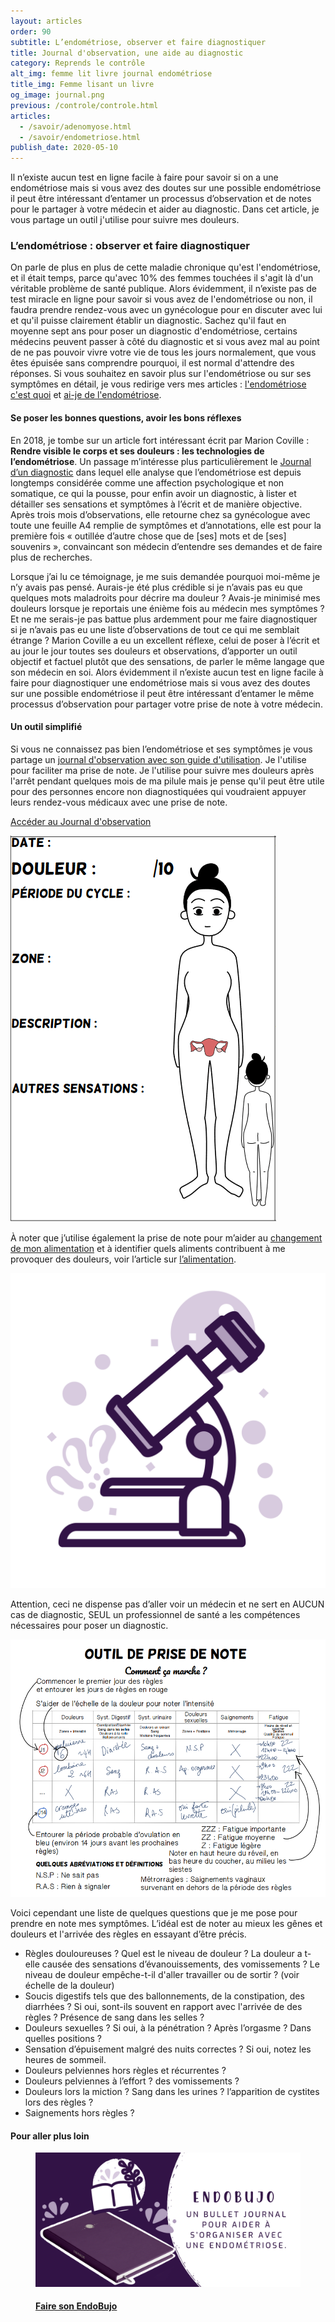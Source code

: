 ```yaml
---
layout: articles
order: 90
subtitle: L’endométriose, observer et faire diagnostiquer
title: Journal d'observation, une aide au diagnostic
category: Reprends le contrôle
alt_img: femme lit livre journal endométriose
title_img: Femme lisant un livre
og_image: journal.png
previous: /controle/controle.html
articles:
  - /savoir/adenomyose.html
  - /savoir/endometriose.html
publish_date: 2020-05-10
---
```

Il n’existe aucun test en ligne facile à faire pour savoir si on a une endométriose mais si vous avez des doutes sur une possible endométriose il peut être intéressant d’entamer un processus d’observation et de notes pour le partager à votre médecin et aider au diagnostic. Dans cet article, je vous partage un outil j'utilise pour suivre mes douleurs.

### L’endométriose : observer et faire diagnostiquer
On parle de plus en plus de cette maladie chronique qu'est l'endométriose, et il était temps, parce qu'avec 10% des femmes touchées il s'agit là d'un véritable problème de santé publique. Alors évidemment, il n’existe pas de test miracle en ligne pour savoir si vous avez de l'endométriose ou non, il faudra prendre rendez-vous avec un gynécologue pour en discuter avec lui et qu'il puisse clairement établir un diagnostic. Sachez qu'il faut en moyenne sept ans pour poser un diagnostic d'endométriose, certains médecins peuvent passer à côté du diagnostic et si vous avez mal au point de ne pas pouvoir vivre votre vie de tous les jours normalement, que vous êtes épuisée sans comprendre pourquoi, il est normal d'attendre des réponses.
Si vous souhaitez en savoir plus sur l'endométriose ou sur ses symptômes en détail, je vous redirige vers mes articles : [l'endométriose c'est quoi](/article/2018/06/17/l-endometriose-c-est-quoi.html) et [ai-je de l'endométriose](/article/2018/10/14/l-endometriose-symptomes.html).

#### Se poser les bonnes questions, avoir les bons réflexes
En 2018, je tombe sur un article fort intéressant écrit par Marion Coville : **Rendre visible le corps et ses douleurs : les technologies de l’endométriose**. Un passage m’intéresse plus particulièrement le [Journal d’un diagnostic](https://femtech.hypotheses.org/185) dans lequel elle analyse que l’endométriose est depuis longtemps considérée comme une affection psychologique et non somatique, ce qui la pousse, pour enfin avoir un diagnostic, à lister et détailler ses sensations et symptômes à l’écrit et de manière objective. Après trois mois d’observations, elle retourne chez sa gynécologue avec toute une feuille A4 remplie de symptômes et d’annotations, elle est pour la première fois « outillée d’autre chose que de [ses] mots et de [ses] souvenirs », convaincant son médecin d’entendre ses demandes et de faire plus de recherches.

Lorsque j’ai lu ce témoignage, je me suis demandée pourquoi moi-même je n’y avais pas pensé. Aurais-je été plus crédible si je n’avais pas eu que quelques mots maladroits pour décrire ma douleur ? Avais-je minimisé mes douleurs lorsque je reportais une énième fois au médecin mes symptômes ? Et ne me serais-je pas battue plus ardemment pour me faire diagnostiquer si je n’avais pas eu une liste d’observations de tout ce qui me semblait étrange ? Marion Coville a eu un excellent réflexe, celui de poser à l’écrit et au jour le jour toutes ses douleurs et observations, d’apporter un outil objectif et factuel plutôt que des sensations, de parler le même langage que son médecin en soi.
Alors évidemment il n’existe aucun test en ligne facile à faire pour diagnostiquer une endométriose mais si vous avez des doutes sur une possible endométriose il peut être intéressant d’entamer le même processus d’observation pour partager votre prise de note à votre médecin.

#### Un outil simplifié
Si vous ne connaissez pas bien l’endométriose et ses symptômes je vous partage un <a href="/assets/images/schema/journal-observation-endonymous-fr.pdf">journal d'observation avec son guide d'utilisation</a>. Je l'utilise pour faciliter ma prise de note. Je l'utilise pour suivre mes douleurs après l'arrêt pendant quelques mois de ma pilule mais je pense qu'il peut être utile pour des personnes encore non diagnostiquées qui voudraient appuyer leurs rendez-vous médicaux avec une prise de note.
<p class="text-center">
    <a href="/assets/images/schema/journal-observation-endonymous-fr.pdf" class="button bio dark">Accéder au Journal d'observation</a>
</p>

<div class="text-center">
    <a href="/assets/images/schema/journal-observation-endonymous-fr.pdf"><img src="/assets/images/schema/tableau-journal.png" class="img-fluid" alt="journal observation endonymous douleurs endométriose intensité" title="Exemple du journal d'information avec la possibilité de renseigner sa douleur et son intensité"></a>
</div>

À noter que j’utilise également la prise de note pour m’aider au [changement de mon alimentation](/controle/alimentation.html) et à identifier quels aliments contribuent à me provoquer des douleurs, voir l’article sur [l’alimentation](/controle/endometriose-digestive-et-alimentation.html).

<div class="definition">
  <img src="/assets/images/svg/icones/recherche.svg">
  <p>Attention, ceci ne dispense pas d’aller voir un médecin et ne sert en AUCUN cas de diagnostic, SEUL un professionnel de santé a les compétences nécessaires pour poser un diagnostic.</p>
</div>

<div class="text-center"><img src="/assets/images/schema/tableau-journal2.png" class="img-fluid" alt="journal observation endonymous douleurs endométriose intensité symptomes" title="Explication du tableau du journal d'information avec la possibilité de renseigner ses symptomes"></div>

Voici cependant une liste de quelques questions que je me pose pour prendre en note mes symptômes. L’idéal est de noter au mieux les gênes et douleurs et l'arrivée des règles en essayant d’être précis.
- Règles douloureuses ? Quel est le niveau de douleur ? La douleur a t-elle causée des sensations d’évanouissements, des vomissements ? Le niveau de douleur empêche-t-il d'aller travailler ou de sortir ?
(voir échelle de la douleur)
- Soucis digestifs tels que des ballonnements, de la constipation, des diarrhées ? Si oui, sont-ils souvent en rapport avec l'arrivée de des règles ? Présence de sang dans les selles ?
- Douleurs sexuelles ? Si oui, à la pénétration ? Après l’orgasme ? Dans quelles positions ?
- Sensation d’épuisement malgré des nuits correctes ? Si oui, notez les heures de sommeil.
- Douleurs pelviennes hors règles et récurrentes ?
- Douleurs pelviennes à l’effort ? des vomissements ?
- Douleurs lors la miction ? Sang dans les urines ? l’apparition de cystites lors des règles ?
- Saignements hors règles ?

#### Pour aller plus loin
<div class="row">
  <div class="col-lg-6 offset-lg-3">
    <a href="/controle/carnet-endometriose.html" class="hover-articles title-a">
      <figure class="liens">
        <img src="/assets/images/articles/endobujo.png" class="img-fluid">
        <h4>Faire son EndoBujo</h4>
      </figure>
    </a>
  </div>
</div>